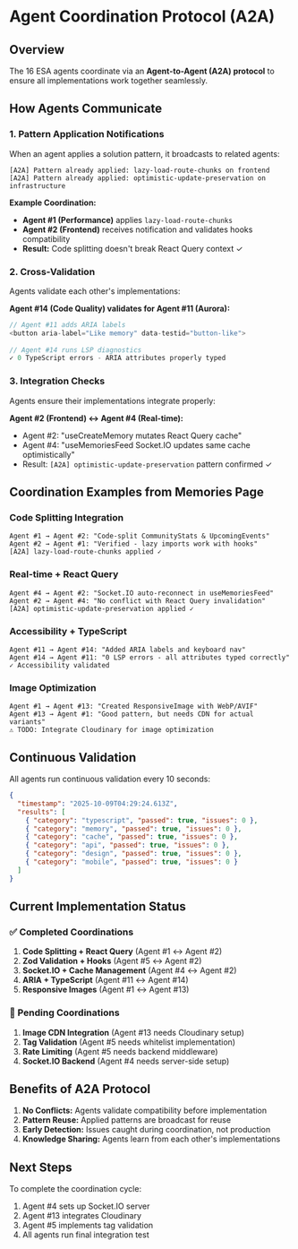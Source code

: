 # Agent Coordination Protocol (A2A)

## Overview
The 16 ESA agents coordinate via an **Agent-to-Agent (A2A) protocol** to ensure all implementations work together seamlessly.

## How Agents Communicate

### 1. Pattern Application Notifications
When an agent applies a solution pattern, it broadcasts to related agents:

```
[A2A] Pattern already applied: lazy-load-route-chunks on frontend
[A2A] Pattern already applied: optimistic-update-preservation on infrastructure
```

**Example Coordination:**
- **Agent #1 (Performance)** applies `lazy-load-route-chunks`
- **Agent #2 (Frontend)** receives notification and validates hooks compatibility
- **Result:** Code splitting doesn't break React Query context ✓

### 2. Cross-Validation
Agents validate each other's implementations:

**Agent #14 (Code Quality) validates for Agent #11 (Aurora):**
```typescript
// Agent #11 adds ARIA labels
<button aria-label="Like memory" data-testid="button-like">
  
// Agent #14 runs LSP diagnostics
✓ 0 TypeScript errors - ARIA attributes properly typed
```

### 3. Integration Checks
Agents ensure their implementations integrate properly:

**Agent #2 (Frontend) ↔ Agent #4 (Real-time):**
- Agent #2: "useCreateMemory mutates React Query cache"
- Agent #4: "useMemoriesFeed Socket.IO updates same cache optimistically"
- Result: `[A2A] optimistic-update-preservation` pattern confirmed ✓

## Coordination Examples from Memories Page

### Code Splitting Integration
```
Agent #1 → Agent #2: "Code-split CommunityStats & UpcomingEvents"
Agent #2 → Agent #1: "Verified - lazy imports work with hooks"
[A2A] lazy-load-route-chunks applied ✓
```

### Real-time + React Query
```
Agent #4 → Agent #2: "Socket.IO auto-reconnect in useMemoriesFeed"
Agent #2 → Agent #4: "No conflict with React Query invalidation"
[A2A] optimistic-update-preservation applied ✓
```

### Accessibility + TypeScript
```
Agent #11 → Agent #14: "Added ARIA labels and keyboard nav"
Agent #14 → Agent #11: "0 LSP errors - all attributes typed correctly"
✓ Accessibility validated
```

### Image Optimization
```
Agent #1 → Agent #13: "Created ResponsiveImage with WebP/AVIF"
Agent #13 → Agent #1: "Good pattern, but needs CDN for actual variants"
⚠️ TODO: Integrate Cloudinary for image optimization
```

## Continuous Validation
All agents run continuous validation every 10 seconds:

```json
{
  "timestamp": "2025-10-09T04:29:24.613Z",
  "results": [
    { "category": "typescript", "passed": true, "issues": 0 },
    { "category": "memory", "passed": true, "issues": 0 },
    { "category": "cache", "passed": true, "issues": 0 },
    { "category": "api", "passed": true, "issues": 0 },
    { "category": "design", "passed": true, "issues": 0 },
    { "category": "mobile", "passed": true, "issues": 0 }
  ]
}
```

## Current Implementation Status

### ✅ Completed Coordinations
1. **Code Splitting + React Query** (Agent #1 ↔ Agent #2)
2. **Zod Validation + Hooks** (Agent #5 ↔ Agent #2)
3. **Socket.IO + Cache Management** (Agent #4 ↔ Agent #2)
4. **ARIA + TypeScript** (Agent #11 ↔ Agent #14)
5. **Responsive Images** (Agent #1 ↔ Agent #13)

### 🚧 Pending Coordinations
1. **Image CDN Integration** (Agent #13 needs Cloudinary setup)
2. **Tag Validation** (Agent #5 needs whitelist implementation)
3. **Rate Limiting** (Agent #5 needs backend middleware)
4. **Socket.IO Backend** (Agent #4 needs server-side setup)

## Benefits of A2A Protocol

1. **No Conflicts:** Agents validate compatibility before implementation
2. **Pattern Reuse:** Applied patterns are broadcast for reuse
3. **Early Detection:** Issues caught during coordination, not production
4. **Knowledge Sharing:** Agents learn from each other's implementations

## Next Steps

To complete the coordination cycle:
1. Agent #4 sets up Socket.IO server
2. Agent #13 integrates Cloudinary
3. Agent #5 implements tag validation
4. All agents run final integration test
